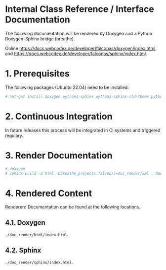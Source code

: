 # Internal Class Reference / Interface Documentation

The following documentation will be rendered by Doxygen and a Python
Doxygen-Sphinx bridge (breathe).

Online https://docs.webcodex.de/developer/falconas/doxygen/index.html and
https://docs.webcodex.de/developer/falconas/sphinx/index.html.

# 1. Prerequisites

The following packages (Ubuntu 22.04) need to be installed:

```bash
# apt-get install doxygen python3-sphinx python3-sphinx-rtd-theme python3-breathe
```

# 2. Continuous Integration

In future releases this process will be integrated in CI systems and
triggered regulary.

# 3. Render Documentation

```bash
# doxygen
# sphinx-build -b html -Dbreathe_projects.falconas=doc_render/xml . doc_render/sphinx/
```

# 4. Rendered Content

Rendererd Documentation can be found at the following locations.

## 4.1. Doxygen

`./doc_render/html/index.html`.

## 4.2. Sphinx

`./doc_render/sphinx/index.html`.
